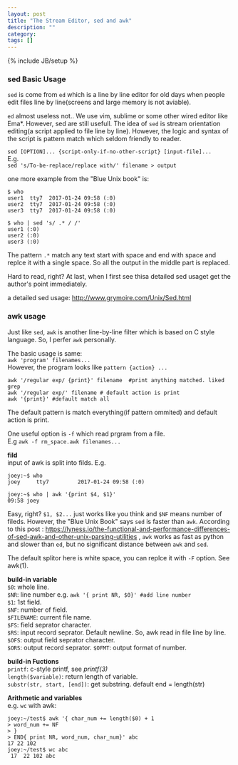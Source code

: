 ```yaml
---
layout: post
title: "The Stream Editor, sed and awk"
description: ""
category: 
tags: []
---
```

{% include JB/setup %}
### sed Basic Usage

`sed` is come from `ed` which is a line by line editor for old days when people edit files line by line(screens and large memory is not aviable).   

`ed` almost useless not.. We use vim, sublime or some other wired editor like Ema*. However, sed are still usefull.  The idea of `sed` is stream orientation editing(a script applied to file line by line). However, the logic and syntax of the script is pattern match which seldom friendly to reader.  

`sed [OPTION]... {script-only-if-no-other-script} [input-file]...`  
E.g.  
`sed 's/To-be-replace/replace with/' filename > output`  

one more example from the "Blue Unix book" is:

```
$ who
user1  tty7  2017-01-24 09:58 (:0)  
user2  tty7  2017-01-24 09:58 (:0)  
user3  tty7  2017-01-24 09:58 (:0)  

$ who | sed 's/ .* / /'
user1 (:0)  
user2 (:0)  
user3 (:0)  
```  

The pattern ` .* ` match any text start with space and end with space and replce it with a single space.  So all the output in the middle part is replaced.   

Hard to read, right? At last, when I first see thisa detailed sed usaget get the author's point immediately.    

a detailed sed usage: http://www.grymoire.com/Unix/Sed.html  

### awk usage  
Just like `sed`, `awk` is another line-by-line filter which is based on C style language. So, I perfer `awk` personally.  

The basic usage is same:  
`awk 'program' filenames...`  
However, the program looks like `pattern {action} ...`   
```
awk '/regular exp/ {print}' filename  #print anything matched. liked grep
awk '/regular exp/' filename # default action is print 
awk '{print}' #default match all
```
The default pattern is match everything(if pattern ommited) and default action is print. 

One useful option is `-f` which read prgram from a file.  
E.g `awk -f rm_space.awk filenames...`  

**fild**  
input of awk is split into filds.  E.g.  

```
joey:~$ who
joey     tty7         2017-01-24 09:58 (:0)

joey:~$ who | awk '{print $4, $1}' 
09:58 joey
``` 

Easy, right?  `$1, $2...` just works like you think and `$NF` means number of fileds.  However, the "Blue Unix Book" says `sed` is faster than `awk`.  According to this post : https://lyness.io/the-functional-and-performance-differences-of-sed-awk-and-other-unix-parsing-utilities  , `awk` works as fast as python and slower than `ed`,  but no significant distance between `awk` and `sed`.  

The default splitor here is white space, you can replce it with `-F` option.  See awk(1).  

**build-in variable**    
`$0`: whole line.  
`$NR`: line number e.g. `awk '{ print NR, $0}' #add line number`   
`$1`: 1st field.  
`$NF`: number of field.  
`$FILENAME`: current file name.  
`$FS`: field seprator character.  
`$RS`: input record seprator. Default newline.  So, awk read in file line by line.  
`$OFS`: output field seprator character.  
`$ORS`: output record seprator.
`$OFMT`: output format of number.

**build-in Fuctions**  
`printf`: c-style printf, see *printf(3)*  
`length($variable)`: return length of variable.  
`substr(str, start, [end])`: get substring. default end = length(str)  


**Arithmetic and variables**  
e.g. `wc` with awk:   	
```
joey:~/test$ awk '{ char_num += length($0) + 1
> word_num += NF
> }
> END{ print NR, word_num, char_num}' abc
17 22 102
joey:~/test$ wc abc
 17  22 102 abc
```






